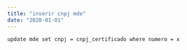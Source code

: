 ```yaml
---
title: "inserir cnpj mde"
date: "2020-01-01"
---
```


<code>update mde set cnpj = cnpj_certificado
where numero = x
</code>